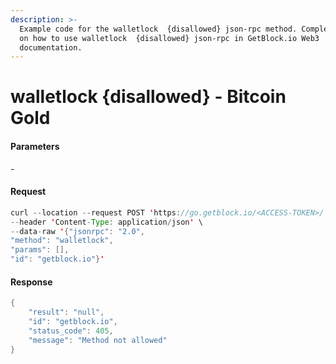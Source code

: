 ```yaml
---
description: >-
  Example code for the walletlock  {disallowed} json-rpc method. Сomplete guide
  on how to use walletlock  {disallowed} json-rpc in GetBlock.io Web3
  documentation.
---
```


# walletlock {disallowed} - Bitcoin Gold

#### Parameters

\-

#### Request

```java
curl --location --request POST 'https://go.getblock.io/<ACCESS-TOKEN>/' \
--header 'Content-Type: application/json' \
--data-raw '{"jsonrpc": "2.0",
"method": "walletlock",
"params": [],
"id": "getblock.io"}'
```

#### Response

```java
{
    "result": "null",
    "id": "getblock.io",
    "status_code": 405,
    "message": "Method not allowed"
}
```
